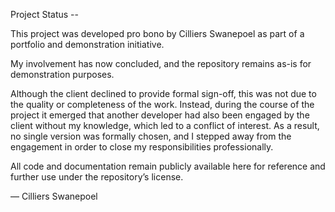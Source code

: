 Project Status --

This project was developed pro bono by Cilliers Swanepoel as part of a portfolio and demonstration initiative.

My involvement has now concluded, and the repository remains as-is for demonstration purposes.

Although the client declined to provide formal sign-off, this was not due to the quality or completeness of the work. 
Instead, during the course of the project it emerged that another developer had also been engaged by the client without my knowledge, which led to a conflict of interest.
As a result, no single version was formally chosen, and I stepped away from the engagement in order to close my responsibilities professionally.

All code and documentation remain publicly available here for reference and further use under the repository’s license.

— Cilliers Swanepoel
